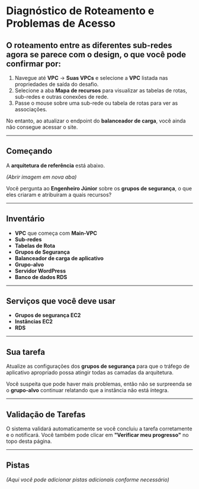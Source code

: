 # Diagnóstico de Roteamento e Problemas de Acesso

## O roteamento entre as diferentes sub-redes agora se parece com o design, o que você pode confirmar por:

1. Navegue até **VPC** -> **Suas VPCs** e selecione a **VPC** listada nas propriedades de saída do desafio.
2. Selecione a aba **Mapa de recursos** para visualizar as tabelas de rotas, sub-redes e outras conexões de rede.
3. Passe o mouse sobre uma sub-rede ou tabela de rotas para ver as associações.

No entanto, ao atualizar o endpoint do **balanceador de carga**, você ainda não consegue acessar o site.

---

## Começando

A **arquitetura de referência** está abaixo.

*(Abrir imagem em nova aba)*

Você pergunta ao **Engenheiro Júnior** sobre os **grupos de segurança**, o que eles criaram e atribuíram a quais recursos?

---

## Inventário

- **VPC** que começa com **Main-VPC**
- **Sub-redes**
- **Tabelas de Rota**
- **Grupos de Segurança**
- **Balanceador de carga de aplicativo**
- **Grupo-alvo**
- **Servidor WordPress**
- **Banco de dados RDS**

---

## Serviços que você deve usar

- **Grupos de segurança EC2**
- **Instâncias EC2**
- **RDS**

---

## Sua tarefa

Atualize as configurações dos **grupos de segurança** para que o tráfego de aplicativo apropriado possa atingir todas as camadas da arquitetura.

Você suspeita que pode haver mais problemas, então não se surpreenda se o **grupo-alvo** continuar relatando que a instância não está íntegra.

---

## Validação de Tarefas

O sistema validará automaticamente se você concluiu a tarefa corretamente e o notificará. Você também pode clicar em **"Verificar meu progresso"** no topo desta página.

---

## Pistas

*(Aqui você pode adicionar pistas adicionais conforme necessário)*
